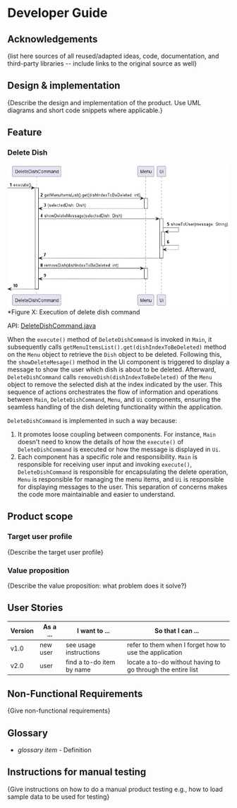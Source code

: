 # Developer Guide

## Acknowledgements

{list here sources of all reused/adapted ideas, code, documentation, and third-party libraries -- include links to the original source as well}

## Design & implementation

{Describe the design and implementation of the product. Use UML diagrams and short code snippets where applicable.}

## Feature

### Delete Dish

![Delete Dish Execution](uml/DeleteDishCommand_execute.png)
<br>*Figure X: Execution of delete dish command

API: [DeleteDishCommand.java]({repoURL}src/main/java/seedu/cafectrl/command/DeleteDishCommand.java)

When the `execute()` method of `DeleteDishCommand` is invoked in `Main`, it subsequently calls `getMenuItemsList().get(dishIndexToBeDeleted)` method on the `Menu` object to retrieve the `Dish` object to be deleted.
Following this, the `showDeleteMesage()` method in the Ui component is triggered to display a message to show the user which dish is about to be deleted.
Afterward, `DeleteDishCommand` calls `removeDish(dishIndexToBeDeleted)` of the `Menu` object to remove the selected dish at the index indicated by the user.
This sequence of actions orchestrates the flow of information and operations between `Main`, `DeleteDishCommand`, `Menu`, and `Ui` components, ensuring the seamless handling of the dish deleting functionality within the application.


`DeleteDishCommand` is implemented in such a way because:
1. It promotes loose coupling between components. For instance, `Main` doesn't need to know the details of how the `execute()` of `DeleteDishCommand` is executed or how the message is displayed in `Ui`.
2. Each component has a specific role and responsibility. `Main` is responsible for receiving user input and invoking `execute()`, `DeleteDishCommand` is responsible for encapsulating the delete operation, `Menu` is responsible for managing the menu items, and `Ui` is responsible for displaying messages to the user. This separation of concerns makes the code more maintainable and easier to understand.


## Product scope
### Target user profile

{Describe the target user profile}

### Value proposition

{Describe the value proposition: what problem does it solve?}

## User Stories

|Version| As a ... | I want to ... | So that I can ...|
|--------|----------|---------------|------------------|
|v1.0|new user|see usage instructions|refer to them when I forget how to use the application|
|v2.0|user|find a to-do item by name|locate a to-do without having to go through the entire list|

## Non-Functional Requirements

{Give non-functional requirements}

## Glossary

* *glossary item* - Definition

## Instructions for manual testing

{Give instructions on how to do a manual product testing e.g., how to load sample data to be used for testing}
